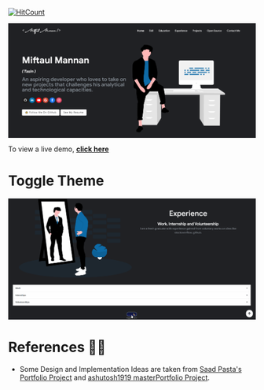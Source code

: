[![HitCount](http://hits.dwyl.com/Tasin5541/portfolio.svg)](http://hits.dwyl.com/Tasin5541/portfolio)

<p align="center"> 
    <img src="images/image.png" align="center"></img>
</p>

To view a live demo, **[click here](https://tasin5541.github.io/)**

# Toggle Theme
<p align="center"> 
    <img src="images/toggle.gif" align="center"></img>
</p>

# References 👏🏻

- Some Design and Implementation Ideas are taken from [Saad Pasta's Portfolio Project](https://github.com/saadpasta/developerFolio) and [ashutosh1919 masterPortfolio Project](https://github.com/ashutosh1919/masterPortfolio).
